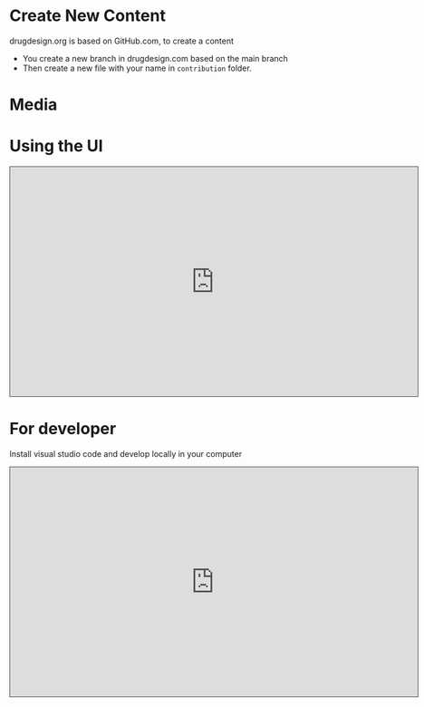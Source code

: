 # Create New Content

drugdesign.org is based on GitHub.com, to create a content 

- You create a new branch in drugdesign.com based on the main branch
- Then create a new file with your name in `contribution` folder.

# Media 



# Using the UI

<iframe src="https://pro.panopto.com/Panopto/Pages/Embed.aspx?tid=353d9c51-ec1d-42d8-8f32-af4c011e3d71&autoplay=false&offerviewer=true&showtitle=true&showbrand=true&captions=false&interactivity=all" height="405" width="720" style="border: 1px solid #464646;" allowfullscreen allow="autoplay"></iframe>

# For developer

Install visual studio code and develop locally in your computer

<iframe src="https://pro.panopto.com/Panopto/Pages/Embed.aspx?tid=90db89e1-9fda-480f-b628-af4c01773ae2&autoplay=false&offerviewer=true&showtitle=true&showbrand=true&captions=false&interactivity=all" height="405" width="720" style="border: 1px solid #464646;" allowfullscreen allow="autoplay"></iframe>





